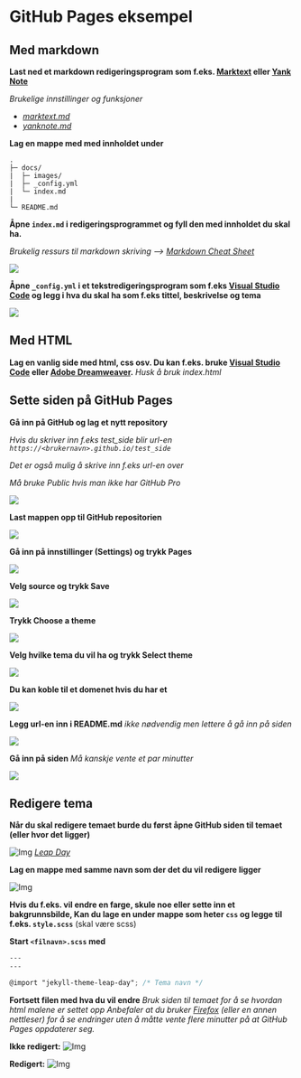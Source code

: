 # GitHub Pages eksempel

## Med markdown

**Last ned et markdown redigeringsprogram som f.eks. [Marktext](https://github.com/marktext/marktext) eller [Yank Note](https://github.com/purocean/yn)**

_Brukelige innstillinger og funksjoner_
- _[marktext.md](marktext.md)_
- _[yanknote.md](yanknote.md)_

**Lag en mappe med med innholdet under**

```
.
├─ docs/
|  ├─ images/
|  ├─ _config.yml
|  └─ index.md
|
└─ README.md
```

**Åpne `index.md` i redigeringsprogrammet og fyll den med innholdet du skal ha.**

_Brukelig ressurs til markdown skriving --> [Markdown Cheat Sheet](https://www.markdownguide.org/cheat-sheet/)_

![](images\2022-05-09-11-01-02-image.png)

**Åpne `_config.yml` i et tekstredigeringsprogram som f.eks [Visual Studio Code](https://code.visualstudio.com/) og legg i hva du skal ha som f.eks tittel, beskrivelse og tema**

![](images\2022-05-09-11-17-01-image.png)

## Med HTML

**Lag en vanlig side med html, css osv. Du kan f.eks. bruke [Visual Studio Code](https://code.visualstudio.com/) eller [Adobe Dreamweaver](https://www.adobe.com/no/products/dreamweaver.html).**
_Husk å bruk index.html_

## Sette siden på GitHub Pages

**Gå inn på GitHub og lag et nytt repository**

*Hvis du skriver inn f.eks test_side blir url-en `https://<brukernavn>.github.io/test_side`*

*Det er også mulig å skrive inn f.eks url-en over*

*Må bruke Public hvis man ikke har GitHub Pro*

![](images\2022-05-09-11-23-37-image.png)

**Last mappen opp til GitHub repositorien**

![](images\2022-05-09-11-35-05-image.png)

**Gå inn på innstillinger (Settings) og trykk Pages**

![](images\2022-05-09-11-36-39-image.png)

**Velg source og trykk Save**

![](images\2022-05-09-11-37-17-image.png)

**Trykk Choose a theme**

![](images\2022-05-09-11-37-47-image.png)

**Velg hvilke tema du vil ha og trykk Select theme**

![](images\2022-05-09-11-39-00-image.png)

**Du kan koble til et domenet hvis du har et**

![](images\2022-05-09-11-40-32-image.png)

**Legg url-en inn i README.md** *ikke nødvendig men lettere å gå inn på siden*

![](images\2022-05-09-11-41-26-image.png)

**Gå inn på siden** _Må kanskje vente et par minutter_

![](images\2022-05-09-11-42-46-image.png)

## Redigere tema

**Når du skal redigere temaet burde du først åpne GitHub siden til temaet (eller hvor det ligger)**

![Img](./images/de996f32.png)
_[Leap Day](https://github.com/mattgraham/leapday)_

**Lag en mappe med samme navn som der det du vil redigere ligger**

![Img](./images/a7975899.png)

**Hvis du f.eks. vil endre en farge, skule noe eller sette inn et bakgrunnsbilde, Kan du lage en under mappe som heter `css` og legge til f.eks. `style.scss`** (skal være scss)

**Start `<filnavn>.scss` med**

```scss
---
---

@import "jekyll-theme-leap-day"; /* Tema navn */
```

**Fortsett filen med hva du vil endre**
_Bruk siden til temaet for å se hvordan html malene er settet opp_
_Anbefaler at du bruker [Firefox](https://www.mozilla.org/nb-NO/firefox/new/) (eller en annen nettleser) for å se endringer uten å måtte vente flere minutter på at GitHub Pages oppdaterer seg._

**Ikke redigert:**
![Img](./images/ffbf1d2b.png)

**Redigert:**
![Img](./images/b3a4a1eb.png)


